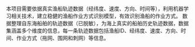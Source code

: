本项目需要依据真实渔船轨迹数据（经纬度、速度、方向、时间等），利用机器学习相关技术，建立稳健的渔船作业方式识别模型，有效识别渔船的作业方式。
数据整理自东海船舶的轨迹数据（已脱敏），为海上真实的船舶历史轨迹数据，数据集涵盖多个维度的信息，每一条轨迹数据包括渔船ID、经纬度、速度、方向、时间、作业方式（拖网、围网和刺网）等信息。
